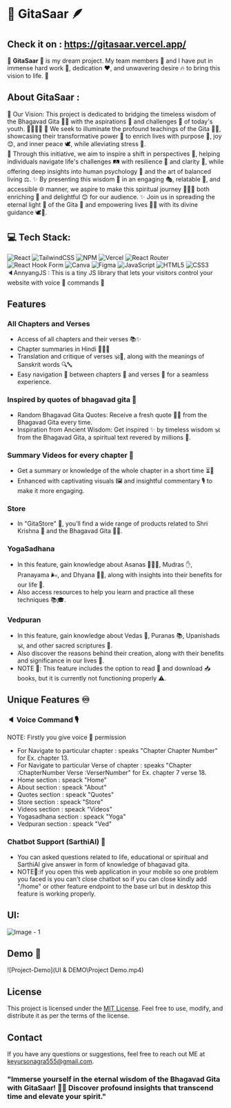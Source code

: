 # 🪈 GitaSaar 🪶

## Check it on : https://gitasaar.vercel.app/

🌟 **GitaSaar** 🦚 is my dream project. My team members 🤝 and I have put in immense hard work 💪, dedication ❤️, and unwavering desire 🔥 to bring this vision to life. 🙏


## About GitaSaar :

🌟 Our Vision: This project is dedicated to bridging the timeless wisdom of the Bhagavad Gita 📖✨ with the aspirations 🌱 and challenges 🌊 of today's youth. 👩‍🎓👨‍🎓
🌟 We seek to illuminate the profound teachings of the Gita 📖✨, showcasing their transformative power 🔄 to enrich lives with purpose 🎯, joy 😊, and inner peace 🕊️, while alleviating stress 🌿.    
🌟 Through this initiative, we aim to inspire a shift in perspectives 🌈, helping individuals navigate life's challenges 🛤️ with resilience 💪 and clarity 🪷, while offering deep insights into human psychology 🧠 and the art of balanced living ⚖️.
✨ By presenting this wisdom 📖 in an engaging 🎭, relatable 🤝, and accessible 🌐 manner, we aspire to make this spiritual journey 🚶‍♂️🌿 both enriching 🌟 and delightful 😊 for our audience. 
✨ Join us in spreading the eternal light 🌟 of the Gita 📖 and empowering lives 💪🌈 with its divine guidance 🕊️🙏.

## 💻 Tech Stack:

![React](https://img.shields.io/badge/react-%2320232a.svg?style=for-the-badge&logo=react&logoColor=%2361DAFB)
![TailwindCSS](https://img.shields.io/badge/tailwindcss-%2338B2AC.svg?style=for-the-badge&logo=tailwind-css&logoColor=white)
![NPM](https://img.shields.io/badge/NPM-%23CB3837.svg?style=for-the-badge&logo=npm&logoColor=white)
![Vercel](https://img.shields.io/badge/vercel-%23000000.svg?style=for-the-badge&logo=vercel&logoColor=white)
![React Router](https://img.shields.io/badge/React_Router-CA4245?style=for-the-badge&logo=react-router&logoColor=white)
![React Hook Form](https://img.shields.io/badge/React%20Hook%20Form-%23EC5990.svg?style=for-the-badge&logo=reacthookform&logoColor=white)
![Canva](https://img.shields.io/badge/Canva-%2300C4CC.svg?style=for-the-badge&logo=Canva&logoColor=white)
![Figma](https://img.shields.io/badge/figma-%23F24E1E.svg?style=for-the-badge&logo=figma&logoColor=white)
![JavaScript](https://img.shields.io/badge/javascript-%23323330.svg?style=for-the-badge&logo=javascript&logoColor=%23F7DF1E)
![HTML5](https://img.shields.io/badge/html5-%23E34F26.svg?style=for-the-badge&logo=html5&logoColor=white)
![CSS3](https://img.shields.io/badge/css3-%231572B6.svg?style=for-the-badge&logo=css3&logoColor=white)<br/>
🔈AnnyangJS : This is a tiny JS library that lets your visitors control your website with voice 🎤 commands 💬

## Features

### All Chapters and Verses

- Access of all chapters and their verses 📚✨
- Chapter summaries in Hindi 📝🇮🇳
- Translation and critique of verses 🕉️📖, along with the meanings of Sanskrit words 🔍🔤
- Easy navigation 🚀 between chapters 📂 and verses 📜 for a seamless experience.

### Inspired by quotes of bhagavad gita 📙

- Random Bhagavad Gita Quotes: Receive a fresh quote 🌿📜 from the Bhagavad Gita every time.
- Inspiration from Ancient Wisdom: Get inspired ✨ by timeless wisdom 🕉️ from the Bhagavad Gita, a spiritual text revered by millions 🙏.

### Summary Videos for every chapter 🎥

- Get a summary or knowledge of the whole chapter in a short time ⏳📖  
- Enhanced with captivating visuals 🖼️ and insightful commentary 🎙️ to make it more engaging.

### Store

- In "GitaStore" 🏬, you’ll find a wide range of products related to Shri Krishna 🙏 and the Bhagavad Gita 📖✨.

### YogaSadhana

- In this feature, gain knowledge about Asanas 🧘🏻‍♂️, Mudras ✋, Pranayama 🌬️, and Dhyana 🧘🏻, along with insights into their benefits for our life 🌱.  
- Also access resources to help you learn and practice all these techniques 📚🎓.  

### Vedpuran

- In this feature, gain knowledge about Vedas 📜, Puranas 📚, Upanishads 🕉️, and other sacred scriptures 📖.
- Also discover the reasons behind their creation, along with their benefits and significance in our lives 🌟.
- NOTE 👀: This feature includes the option to read 📖 and download 📥 books, but it is currently not functioning properly ⚠️.

## Unique Features ♾️

### 🔈 Voice Command 🎙️

NOTE: Firstly you give voice 🎤 permission

- For Navigate to particular chapter : speaks "Chapter Chapter Number" for Ex. chapter 13.
- For Navigate to particular Verse of chapter : speaks "Chapter :ChapterNumber Verse :VerserNumber" for Ex. chapter 7 verse 18.
- Home section : speack "Home"
- About section : speack "About"
- Quotes section : speack "Quotes"
- Store section : speack "Store"
- Videos section : speack "Videos"
- Yogasadhana section : speack "Yoga"
- Vedpuran section : speack "Ved"

### Chatbot Support (SarthiAI) 🤖

- You can asked questions related to life, educational or spiritual and SarthiAI give answer in form of knowledge of bhagavad gita.
- NOTE👀:if you open this web application in your mobile so one problem you faced is you can't close chatbot so if you can close kindly add "/home" or other feature endpoint to the base url but in desktop this feature is working properly.

## UI:

![Image - 1](https://github.com/user-attachments/assets/ef2a0e19-ae49-4f4b-8e02-f806af635f8a)


## Demo 🎥

![Project-Demo](UI & DEMO\Project Demo.mp4)

## License

This project is licensed under the [MIT License](LICENSE). Feel free to use, modify, and distribute it as per the terms of the license.

## Contact

If you have any questions or suggestions, feel free to reach out ME at keyursonagra555@gmail.com.

### "Immerse yourself in the eternal wisdom of the Bhagavad Gita with GitaSaar! 📖✨ Discover profound insights that transcend time and elevate your spirit."
